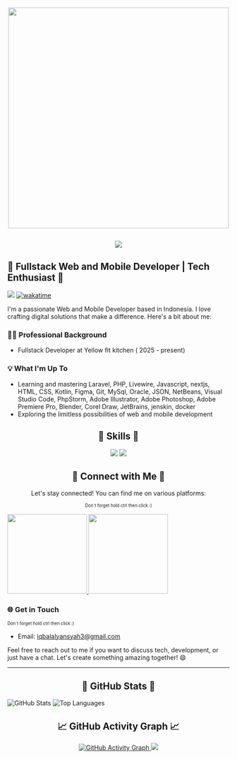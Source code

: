 <!--- # Hi, I'm Iqbal Alyansyah! 👋 -->

<h1 align="center">
    <p>
        <img align="center" src="https://user-images.githubusercontent.com/74038190/225813708-98b745f2-7d22-48cf-9150-083f1b00d6c9.gif" width="500">
    </p>
    <p>
        <img src="https://readme-typing-svg.herokuapp.com/?font=Righteous&size=35&center=true&vCenter=true&width=500&height=70&duration=4000&lines=Hi+There!+👋;+I'm+Iqbal+alyansyah!;+a+Fullstack+Web+Developer" />
    </p>
</h1>


## 🌟 Fullstack Web and Mobile Developer | Tech Enthusiast 🚀
![](https://komarev.com/ghpvc/?username=iqbaalynsyh234&style=flat-square)
[![wakatime](https://wakatime.com/badge/user/95544809-9c49-47ee-89fd-41985f53ae0d.svg)](https://wakatime.com/@95544809-9c49-47ee-89fd-41985f53ae0d)

<!---
![Github Followers](https://img.shields.io/github/followers/ilramdhan?label=Followers&logo=GitHub&style=for-the-badge)
![Twitter Followers](https://img.shields.io/twitter/follow/ilramadhan_&?label=Twitter&logo=twitter&style=for-the-badge&color=blue)
-->


I'm a passionate Web and Mobile Developer based in Indonesia. I love crafting digital solutions that make a difference. Here's a bit about me:

### 👨‍💻 Professional Background

- Fullstack Developer at Yellow fit kitchen ( 2025 - present)

### 💡 What I'm Up To

- Learning and mastering Laravel, PHP, Livewire, Javascript, nextjs, HTML, CSS, Kotlin, Figma, Git, MySql, Oracle, JSON, NetBeans, Visual Studio Code, PhpStorm, Adobe Illustrator, Adobe Photoshop, Adobe Premiere Pro, Blender, Corel Draw, JetBrains, jenskin, docker
- Exploring the limitless possibilities of web and mobile development

<h2 align="center">
  🌟 Skills 🌟
</h2>

<p align="center">
  <img src="https://skillicons.dev/icons?i=laravel,php,html,css,bootstrap,tailwind,js,nodejs,jquery,kotlin,ts,react,py,nextjs" />
  <img src="https://skillicons.dev/icons?i=docker,figma,androidstudio,git,github,mysql," />
</p>

<h2 align="center">
  🤝 Connect with Me 🤝
</h2>

<p align="center">Let's stay connected! You can find me on various platforms:</p>
<p align="center"><sup><sub>Don`t forget hold ctrl then click :)</sub></sup></p>

<p align="left">
<a href="https://github.com/iqbaalynsyh234">
  <img height="180em" src="https://github-readme-stats-eight-theta.vercel.app/api?username=iqbaalynsyh234&show_icons=true&theme=algolia&include_all_commits=true&count_private=true"/>
  <img height="180em" src="https://github-readme-stats-eight-theta.vercel.app/api/top-langs/?username=iqbaalynsyh234&layout=compact&langs_count=8&theme=algolia"/>
</a>
</p>

### 🌐 Get in Touch
<sup><sub>Don`t forget hold ctrl then click :)</sub></sup>

- Email: iqbalalyansyah3@gmail.com

Feel free to reach out to me if you want to discuss tech, development, or just have a chat. Let's create something amazing together! 😄

---
<h2 align="center">
🤖 GitHub Stats 🤖
</h2>

![GitHub Stats](https://github-readme-stats.vercel.app/api?username=iqbaalynsyh234&show_icons=true&theme=dark)
![Top Languages](https://github-readme-stats.vercel.app/api/top-langs/?username=iqbaalynsyh234&layout=compact&theme=dark)

<h2 align="center">
📈 GitHub Activity Graph 📈
</h2>

<p align="center">
  <a href="https://github.com/iqbaalynsyh234/github-readme-activity-graph">
    <img src="https://github-readme-activity-graph.vercel.app/graph?username=iqbaalynsyh234&theme=high-contrast" alt="GitHub Activity Graph" />
  </a>
    <img src="https://github.com/Anmol-Baranwal/Cool-GIFs-For-GitHub/assets/74038190/d48893bd-0757-481c-8d7e-ba3e163feae7" />
</p>
